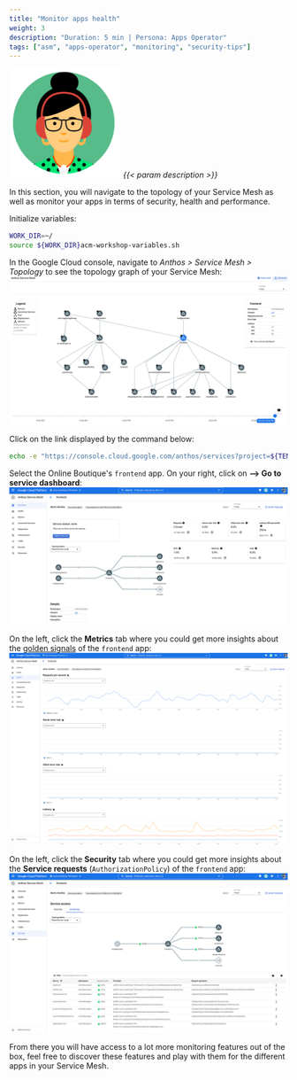 ```yaml
---
title: "Monitor apps health"
weight: 3
description: "Duration: 5 min | Persona: Apps Operator"
tags: ["asm", "apps-operator", "monitoring", "security-tips"]
---
```

![Apps Operator](/images/apps-operator.png)
_{{< param description >}}_

In this section, you will navigate to the topology of your Service Mesh as well as monitor your apps in terms of security, health and performance.

Initialize variables:
```Bash
WORK_DIR=~/
source ${WORK_DIR}acm-workshop-variables.sh
```

In the Google Cloud console, navigate to _Anthos > Service Mesh > Topology_ to see the topology graph of your Service Mesh:
![Anthos Service Mesh Topology view](/images/service-mesh-topology.png)

Click on the link displayed by the command below:
```Bash
echo -e "https://console.cloud.google.com/anthos/services?project=${TENANT_PROJECT_ID}&pageState=%28%22topologyViewToggle%22:%28%22value%22:%22graph%22%29%29"
```

Select the Online Boutique's `frontend` app. On your right, click on **--> Go to service dashboard**:
![Anthos Service Mesh Monitoring overview](/images/service-mesh-monitoring-overview.png)

On the left, click the **Metrics** tab where you could get more insights about the [golden signals](https://sre.google/sre-book/monitoring-distributed-systems/#xref_monitoring_golden-signals) of the `frontend` app:
![Anthos Service Mesh Monitoring metrics](/images/service-mesh-monitoring-metrics.png)

On the left, click the **Security** tab where you could get more insights about the **Service requests** (`AuthorizationPolicy`) of the `frontend` app:
![Anthos Service Mesh Monitoring security](/images/service-mesh-monitoring-security.png)

From there you will have access to a lot more monitoring features out of the box, feel free to discover these features and play with them for the different apps in your Service Mesh.